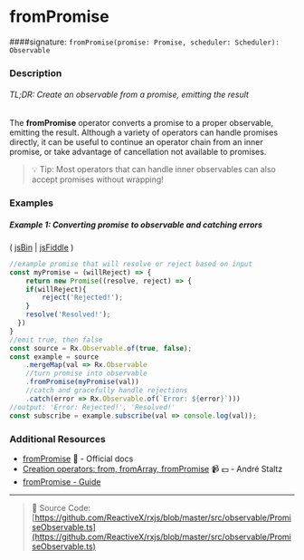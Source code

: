 # fromPromise
####signature: `fromPromise(promise: Promise, scheduler: Scheduler): Observable`

### Description

###### TL;DR: Create an observable from a promise, emitting the result

The **fromPromise** operator converts a promise to a proper observable, emitting the result. Although a variety of operators can handle promises directly, it can be useful to continue an operator chain from an inner promise, or take advantage of cancellation not available to promises.

> :bulb: Tip: Most operators that can handle inner observables can also accept promises without wrapping!

### Examples

##### Example 1: Converting promise to observable and catching errors

( [jsBin](http://jsbin.com/cokivecima/1/edit?js,console) | [jsFiddle](https://jsfiddle.net/btroncone/upy6nr6n/) )

```js
//example promise that will resolve or reject based on input
const myPromise = (willReject) => {
	return new Promise((resolve, reject) => {
  	if(willReject){
    	reject('Rejected!');
    }
    resolve('Resolved!');
  })
}
//emit true, then false
const source = Rx.Observable.of(true, false);
const example = source
	.mergeMap(val => Rx.Observable
  	//turn promise into observable
  	.fromPromise(myPromise(val))
    //catch and gracefully handle rejections
  	.catch(error => Rx.Observable.of(`Error: ${error}`)))
//output: 'Error: Rejected!', 'Resolved!'
const subscribe = example.subscribe(val => console.log(val));
```


### Additional Resources
* [fromPromise](http://reactivex.io/rxjs/class/es6/Observable.js~Observable.html#static-method-fromPromise) :newspaper: - Official docs
* [Creation operators: from, fromArray, fromPromise](https://egghead.io/lessons/rxjs-creation-operators-from-fromarray-frompromise?course=rxjs-beyond-the-basics-creating-observables-from-scratch) :video_camera: :dollar: - André Staltz
* [fromPromise - Guide](https://github.com/Reactive-Extensions/RxJS/blob/master/doc/gettingstarted/promises.md)

---
> :file_folder: Source Code:  [https://github.com/ReactiveX/rxjs/blob/master/src/observable/PromiseObservable.ts](https://github.com/ReactiveX/rxjs/blob/master/src/observable/PromiseObservable.ts)
